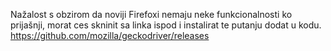 Nažalost s obzirom da noviji Firefoxi nemaju neke funkcionalnosti ko prijašnji, morat ces skninit sa linka ispod i instalirat te putanju dodat u kodu.
https://github.com/mozilla/geckodriver/releases
